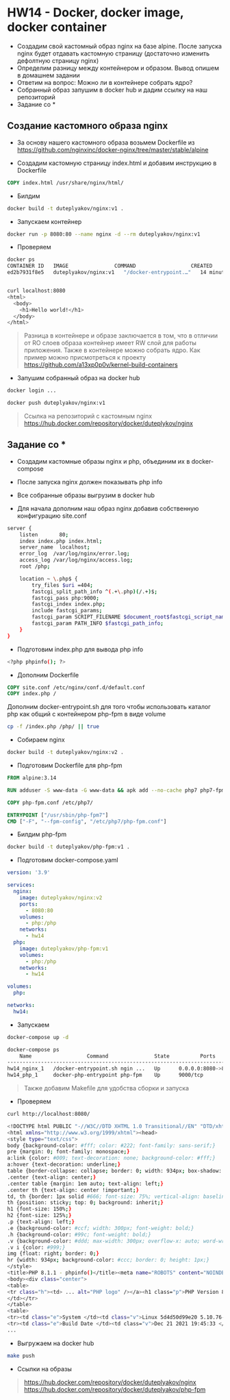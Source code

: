 # HW14 - Docker, docker image, docker container

- Создадим свой кастомный образ nginx на базе alpine. После запуска nginx будет отдавать кастомную страницу (достаточно изменить дефолтную страницу nginx)
- Определим разницу между контейнером и образом. Вывод опишем в домашнем задании
- Ответим на вопрос: Можно ли в контейнере собрать ядро?
- Собранный образ запушим в docker hub и дадим ссылку на наш репозиторий
- Задание со *

## Создание кастомного образа nginx

- За основу нашего кастомного образа возьмем Dockerfile из https://github.com/nginxinc/docker-nginx/tree/master/stable/alpine

- Создадим кастомную страницу index.html и добавим инструкцию в Dockerfile

```Dockerfile
COPY index.html /usr/share/nginx/html/
```

- Билдим

```bash
docker build -t duteplyakov/nginx:v1 .
```

- Запускаем контейнер

```bash
docker run -p 8080:80 --name nginx -d --rm duteplyakov/nginx:v1
```

- Проверяем

```bash
docker ps                                                 
CONTAINER ID   IMAGE               COMMAND                  CREATED          STATUS          PORTS                  NAMES
ed2b7931f8e5   duteplyakov/nginx:v1   "/docker-entrypoint.…"   14 minutes ago   Up 14 minutes   0.0.0.0:8080->80/tcp   nginx


curl localhost:8080                                         
<html>
  <body>
    <h1>Hello world!</h1>
  </body>
</html>
```

> Разница в контейнере и образе заключается в том, что в отличии от RO слоев образа контейнер имеет RW слой для работы приложения.
> Также в контейнере можно собрать ядро. Как пример можно присмотреться к проекту <https://github.com/a13xp0p0v/kernel-build-containers>

- Запушим собранный образ на docker hub

```bash
docker login ...

docker push duteplyakov/nginx:v1
```

> Ссылка на репозиторий с кастомным nginx <https://hub.docker.com/repository/docker/duteplykov/nginx>

## Задание со *

- Создадим кастомные образы nginx и php, объединим их в docker-compose
- После запуска nginx должен показывать php info
- Все собранные образы выгрузим в docker hub

- Для начала дополним наш образ nginx добавив собственную конфигурацию site.conf

```bash
server {
    listen       80;
    index index.php index.html;    
    server_name  localhost;
    error_log  /var/log/nginx/error.log;
    access_log /var/log/nginx/access.log;
    root /php;

    location ~ \.php$ {
        try_files $uri =404;
        fastcgi_split_path_info ^(.+\.php)(/.+)$;
        fastcgi_pass php:9000;
        fastcgi_index index.php;
        include fastcgi_params;
        fastcgi_param SCRIPT_FILENAME $document_root$fastcgi_script_name;
        fastcgi_param PATH_INFO $fastcgi_path_info;
    }
}
```

- Подготовим index.php для вывода php info

```bash
<?php phpinfo(); ?>
```

- Дополним Dockerfile

```Dockerfile
COPY site.conf /etc/nginx/conf.d/default.conf
COPY index.php /
```

Дополним docker-entrypoint.sh для того чтобы использовать каталог php как общий с контейнером php-fpm в виде volume

```bash
cp -f /index.php /php/ || true
```

- Собираем nginx

```bash
docker build -t duteplyakov/nginx:v2 .
```

- Подготовим Dockerfile для php-fpm

```Dockerfile
FROM alpine:3.14

RUN adduser -S www-data -G www-data && apk add --no-cache php7 php7-fpm && rm -rf /var/cache/apk/*

COPY php-fpm.conf /etc/php7/

ENTRYPOINT ["/usr/sbin/php-fpm7"]
CMD ["-F", "--fpm-config", "/etc/php7/php-fpm.conf"]
```

- Билдим php-fpm

```bash
docker build -t duteplyakov/php-fpm:v1 .
```

- Подготовим docker-compose.yaml

```yml
version: '3.9'

services:
  nginx:
    image: duteplyakov/nginx:v2
    ports:
      - 8080:80
    volumes:
      - php:/php
    networks:
      - hw14
  php:
    image: duteplyakov/php-fpm:v1
    volumes:
      - php:/php    
    networks:
      - hw14

volumes:
  php:

networks:
  hw14:
```

- Запускаем

```bash
docker-compose up -d

docker-compose ps
    Name                  Command               State          Ports        
----------------------------------------------------------------------------
hw14_nginx_1   /docker-entrypoint.sh ngin ...   Up      0.0.0.0:8080->80/tcp
hw14_php_1     docker-php-entrypoint php-fpm    Up      9000/tcp
```

> Также добавим Makefile для удобства сборки и запуска

- Проверяем

```bash
curl http://localhost:8080/

<!DOCTYPE html PUBLIC "-//W3C//DTD XHTML 1.0 Transitional//EN" "DTD/xhtml1-transitional.dtd">
<html xmlns="http://www.w3.org/1999/xhtml"><head>
<style type="text/css">
body {background-color: #fff; color: #222; font-family: sans-serif;}
pre {margin: 0; font-family: monospace;}
a:link {color: #009; text-decoration: none; background-color: #fff;}
a:hover {text-decoration: underline;}
table {border-collapse: collapse; border: 0; width: 934px; box-shadow: 1px 2px 3px #ccc;}
.center {text-align: center;}
.center table {margin: 1em auto; text-align: left;}
.center th {text-align: center !important;}
td, th {border: 1px solid #666; font-size: 75%; vertical-align: baseline; padding: 4px 5px;}
th {position: sticky; top: 0; background: inherit;}
h1 {font-size: 150%;}
h2 {font-size: 125%;}
.p {text-align: left;}
.e {background-color: #ccf; width: 300px; font-weight: bold;}
.h {background-color: #99c; font-weight: bold;}
.v {background-color: #ddd; max-width: 300px; overflow-x: auto; word-wrap: break-word;}
.v i {color: #999;}
img {float: right; border: 0;}
hr {width: 934px; background-color: #ccc; border: 0; height: 1px;}
</style>
<title>PHP 8.1.1 - phpinfo()</title><meta name="ROBOTS" content="NOINDEX,NOFOLLOW,NOARCHIVE" /></head>
<body><div class="center">
<table>
<tr class="h"><td> ... alt="PHP logo" /></a><h1 class="p">PHP Version 8.1.1</h1>
</td></tr>
</table>
<table>
<tr><td class="e">System </td><td class="v">Linux 5d4d50d99e20 5.10.76-linuxkit #1 SMP Mon Nov 8 10:21:19 UTC 2021 x86_64 </td></tr>
<tr><td class="e">Build Date </td><td class="v">Dec 21 2021 19:45:33 </td></tr>
...
```

- Выгружаем на docker hub

```bash
make push
```

- Ссылки на образы

> https://hub.docker.com/repository/docker/duteplyakov/nginx  
> https://hub.docker.com/repository/docker/duteplyakov/php-fpm
